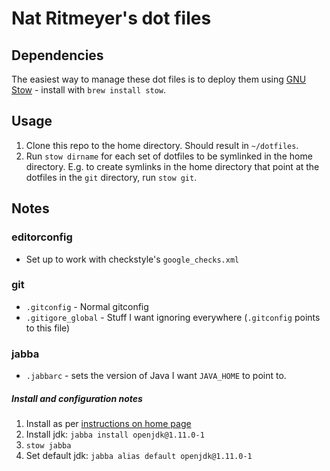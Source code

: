 # Nat Ritmeyer's dot files

## Dependencies

The easiest way to manage these dot files is to deploy them using [GNU Stow](https://www.gnu.org/software/stow/) - install with `brew install stow`.

## Usage

1. Clone this repo to the home directory. Should result in `~/dotfiles`.
2. Run `stow dirname` for each set of dotfiles to be symlinked in the home directory. E.g. to create symlinks in the home directory that point at the dotfiles in the `git` directory, run `stow git`.

## Notes

### editorconfig

* Set up to work with checkstyle's `google_checks.xml`

### git

* `.gitconfig` - Normal gitconfig
* `.gitigore_global` - Stuff I want ignoring everywhere (`.gitconfig` points to this file)

### jabba

* `.jabbarc` - sets the version of Java I want `JAVA_HOME` to point to.

##### Install and configuration notes

1. Install as per [instructions on home page](https://github.com/shyiko/jabba#installation)
2. Install jdk: `jabba install openjdk@1.11.0-1`
3. `stow jabba`
4. Set default jdk: `jabba alias default openjdk@1.11.0-1`

